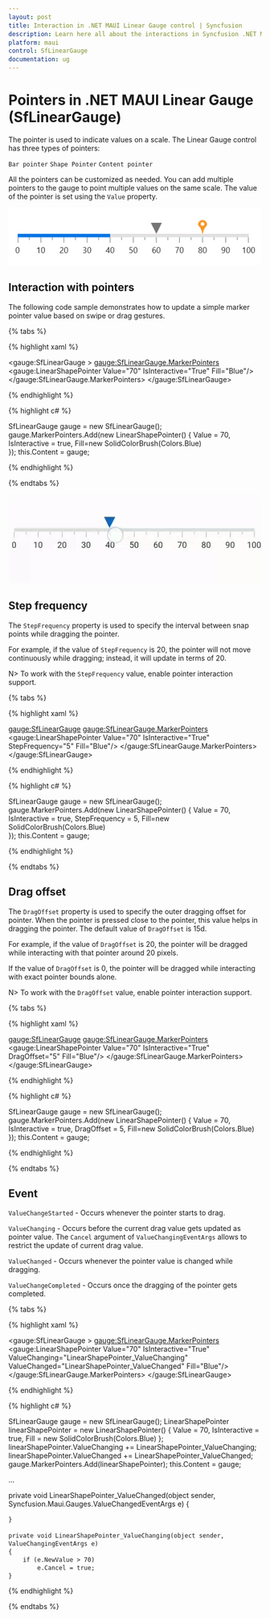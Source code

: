 ```yaml
---
layout: post
title: Interaction in .NET MAUI Linear Gauge control | Syncfusion
description: Learn here all about the interactions in Syncfusion .NET MAUI Linear Gauge (SfLinearGauge) control and more
platform: maui
control: SfLinearGauge
documentation: ug
---
```


# Pointers in .NET MAUI Linear Gauge (SfLinearGauge)

The pointer is used to indicate values on a scale. The Linear Gauge control has three types of pointers:

`Bar pointer`
`Shape Pointer`
`Content pointer`

All the pointers can be customized as needed. You can add multiple pointers to the gauge to point multiple values on the same scale. The value of the pointer is set using the `Value` property.

![Pointer in linear gauge](images/pointers/pointers.PNG)

## Interaction with pointers

The following code sample demonstrates how to update a simple marker pointer value based on swipe or drag gestures.

{% tabs %}

{% highlight xaml %}

<gauge:SfLinearGauge >
                <gauge:SfLinearGauge.MarkerPointers>
                    <gauge:LinearShapePointer Value="70" IsInteractive="True" 
                                              Fill="Blue"/>
                </gauge:SfLinearGauge.MarkerPointers>
            </gauge:SfLinearGauge>

{% endhighlight %}

{% highlight c# %}

SfLinearGauge gauge = new SfLinearGauge();
		gauge.MarkerPointers.Add(new LinearShapePointer()
		{
			Value = 70,
			IsInteractive = true,
			Fill=new SolidColorBrush(Colors.Blue)	
		});
		this.Content = gauge;

{% endhighlight %}

{% endtabs %}

![Simple pointer interaction in linear gauge](images/pointers/simple_interaction.gif)

## Step frequency

The `StepFrequency` property is used to specify the interval between snap points while dragging the pointer.

For example, if the value of `StepFrequency` is 20, the pointer will not move continuously while dragging; instead, it will update in terms of 20.

N> To work with the `StepFrequency` value, enable pointer interaction support.

{% tabs %}

{% highlight xaml %}

<gauge:SfLinearGauge>
                <gauge:SfLinearGauge.MarkerPointers>
                    <gauge:LinearShapePointer Value="70" IsInteractive="True" 
                                              StepFrequency="5" Fill="Blue"/>
                </gauge:SfLinearGauge.MarkerPointers>
            </gauge:SfLinearGauge>

{% endhighlight %}

{% highlight c# %}

SfLinearGauge gauge = new SfLinearGauge();
		gauge.MarkerPointers.Add(new LinearShapePointer()
		{
			Value = 70,
			IsInteractive = true,
			StepFrequency = 5,
			Fill=new SolidColorBrush(Colors.Blue)	
		});
		this.Content = gauge;

{% endhighlight %}

{% endtabs %}

## Drag offset

The `DragOffset` property is used to specify the outer dragging offset for pointer. When the pointer is pressed close to the pointer, this value helps in dragging the pointer. The default value of `DragOffset` is 15d.

For example, if the value of `DragOffset` is 20, the pointer will be dragged while interacting with that pointer around 20 pixels.	

If the value of `DragOffset` is 0, the pointer will be dragged while interacting with exact pointer bounds alone.

N> To work with the `DragOffset` value, enable pointer interaction support.

{% tabs %}

{% highlight xaml %}

<gauge:SfLinearGauge>
                <gauge:SfLinearGauge.MarkerPointers>
                    <gauge:LinearShapePointer Value="70" IsInteractive="True" 
                                              DragOffset="5" Fill="Blue"/>
                </gauge:SfLinearGauge.MarkerPointers>
            </gauge:SfLinearGauge>

{% endhighlight %}

{% highlight c# %}

SfLinearGauge gauge = new SfLinearGauge();
		gauge.MarkerPointers.Add(new LinearShapePointer()
		{
			Value = 70,
			IsInteractive = true,
			DragOffset = 5,
			Fill=new SolidColorBrush(Colors.Blue)	
		});
		this.Content = gauge;

{% endhighlight %}

{% endtabs %}


## Event

`ValueChangeStarted` - Occurs whenever the pointer starts to drag.

`ValueChanging` - Occurs before the current drag value gets updated as pointer value. The `Cancel` argument of `ValueChangingEventArgs` allows to restrict the update of current drag value.

`ValueChanged` - Occurs whenever the pointer value is changed while dragging.

`ValueChangeCompleted` - Occurs once the dragging of the pointer gets completed.

{% tabs %}

{% highlight xaml %}

<gauge:SfLinearGauge >
   <gauge:SfLinearGauge.MarkerPointers>
      <gauge:LinearShapePointer Value="70" IsInteractive="True" 
                                ValueChanging="LinearShapePointer_ValueChanging"
                                ValueChanged="LinearShapePointer_ValueChanged"
                                Fill="Blue"/>
   </gauge:SfLinearGauge.MarkerPointers>
</gauge:SfLinearGauge>

{% endhighlight %}

{% highlight c# %}

SfLinearGauge gauge = new SfLinearGauge();
		LinearShapePointer linearShapePointer = new LinearShapePointer()
		{
			Value = 70,
			IsInteractive = true,
			Fill = new SolidColorBrush(Colors.Blue)
		};
		linearShapePointer.ValueChanging += LinearShapePointer_ValueChanging;
		linearShapePointer.ValueChanged += LinearShapePointer_ValueChanged;
		gauge.MarkerPointers.Add(linearShapePointer);
		this.Content = gauge;

...

private void LinearShapePointer_ValueChanged(object sender, Syncfusion.Maui.Gauges.ValueChangedEventArgs e)
	{

	}

	private void LinearShapePointer_ValueChanging(object sender, ValueChangingEventArgs e)
	{
		if (e.NewValue > 70)
			e.Cancel = true;
	}

{% endhighlight %}

{% endtabs %}
